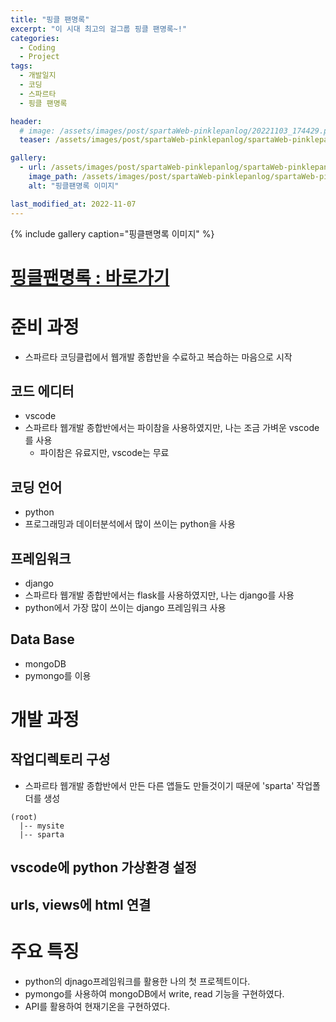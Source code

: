 ```yaml
---
title: "핑클 팬명록"
excerpt: "이 시대 최고의 걸그룹 핑클 팬명록~!"
categories:
  - Coding
  - Project
tags:
  - 개발일지
  - 코딩
  - 스파르타
  - 핑클 팬명록

header:
  # image: /assets/images/post/spartaWeb-pinklepanlog/20221103_174429.png
  teaser: /assets/images/post/spartaWeb-pinklepanlog/spartaWeb-pinklepanlog_01.jpg

gallery:
  - url: /assets/images/post/spartaWeb-pinklepanlog/spartaWeb-pinklepanlog_01.jpg
    image_path: /assets/images/post/spartaWeb-pinklepanlog/spartaWeb-pinklepanlog_01.jpg
    alt: "핑클팬명록 이미지"

last_modified_at: 2022-11-07
---
```



{% include gallery caption="핑클팬명록 이미지" %}

# [핑클팬명록 : 바로가기](http://leeyj85.shop/spartaWeb/spartaWeb_panlog_pinkle/)


# 준비 과정
- 스파르타 코딩클럽에서 웹개발 종합반을 수료하고 복습하는 마음으로 시작

## 코드 에디터
- vscode
- 스파르타 웹개발 종합반에서는 파이참을 사용하였지만, 나는 조금 가벼운 vscode를 사용
  - 파이참은 유료지만, vscode는 무료

## 코딩 언어
- python
- 프로그래밍과 데이터분석에서 많이 쓰이는 python을 사용

## 프레임워크
- django
- 스파르타 웹개발 종합반에서는 flask를 사용하였지만, 나는 django를 사용
- python에서 가장 많이 쓰이는 django 프레임워크 사용

## Data Base
- mongoDB
- pymongo를 이용

# 개발 과정
## 작업디렉토리 구성
- 스파르타 웹개발 종합반에서 만든 다른 앱들도 만들것이기 때문에 'sparta' 작업폴더를 생성
```
(root)
  |-- mysite
  |-- sparta
```

## vscode에 python 가상환경 설정

## urls, views에 html 연결

# 주요 특징
- python의 djnago프레임워크를 활용한 나의 첫 프로젝트이다.
- pymongo를 사용하여 mongoDB에서 write, read 기능을 구현하였다.
- API를 활용하여 현재기온을 구현하였다.

